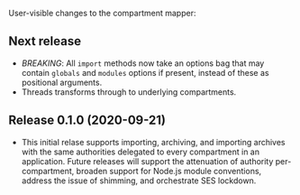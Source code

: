 User-visible changes to the compartment mapper:

## Next release

* *BREAKING*: All `import` methods now take an options bag that may contain
  `globals` and `modules` options if present, instead of these as positional
  arguments.
* Threads transforms through to underlying compartments.

## Release 0.1.0 (2020-09-21)

* This initial relase supports importing, archiving, and importing archives
  with the same authorities delegated to every compartment in an application.
  Future releases will support the attenuation of authority per-compartment,
  broaden support for Node.js module conventions, address the issue
  of shimming, and orchestrate SES lockdown.
